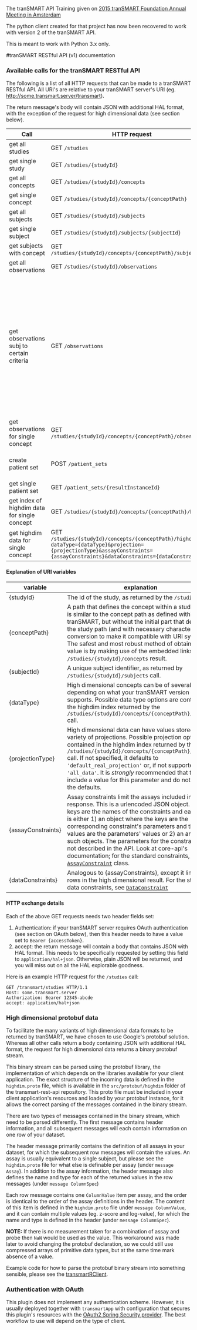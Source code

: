 The tranSMART API Training given on [2015 tranSMART Foundation Annual Meeting in Amsterdam](http://transmartfoundation.org/2015-annual-meeting/)

The python client created for that project has now been recovered to work with version 2 of the tranSMART API. 

This is meant to work with Python 3.x only.


#tranSMART RESTful API (v1) documentation

### Available calls for the tranSMART RESTful API

The following is a list of all HTTP requests that can be made to a tranSMART RESTful API. All URI's are relative to your tranSMART server's URI (eg. http://some.transmart.server/transmart).

The return message's body will contain JSON with additional HAL format, with the exception of the request for high dimensional data (see section below).

| Call | HTTP request | Description |
| --- | --- | --- |
| get all studies | GET `/studies`  | returns information on all available studies |
| get single study | GET `/studies/{studyId}`  | returns information on a single study |
| get all concepts | GET `/studies/{studyId}/concepts` | returns information on all concepts for a study |
| get single concept | GET `/studies/{studyId}/concepts/{conceptPath}` | returns information on one concept for a study |
| get all subjects | GET `/studies/{studyId}/subjects` | returns information on all subjects for a study |
| get single subject | GET `/studies/{studyId}/subjects/{subjectId}` | returns information on one subject for a study |
| get subjects with concept | GET `/studies/{studyId}/concepts/{conceptPath}/subjects` | returns the subjects which have data for this concept |
| get all observations | GET `/studies/{studyId}/observations` | returns all clinical observation values for a study |
| get observations subj to certain criteria | GET `/observations` | returns all clinical observation according to some filters. These are `patient_sets` (list of result instance ids or single patient set id (integer); cannot be combined with `patients`), `patients` (list of patient ids or single patient id (integer); cannot be combined with `patient_sets`; avoid specifying a large list for performance reasons), `concept_paths` (list of concepts paths or single concept path (string); mandatory). Multiple values are specified in the usual fashion for url parameters. There is one extra parameter: `variable_type` -- this specifies the type of `ClinicalVariable` to create (defaults to `normalized_leafs_variable`) |
| get observations for single concept | GET `/studies/{studyId}/concepts/{conceptPath}/observations` | returns clinical observation values for one concept for a study |
| create patient set | POST `/patient_sets` | body should be query definition in a subset of i2b2's XML schema. Response is the same as for GET `/patient_sets/{result_instance_id}`  |
| get single patient set | GET `/patient_sets/{resultInstanceId}` | returns information a previously created patient set |
| get index of highdim data for single concept| GET `/studies/{studyId}/concepts/{conceptPath}/highdim` | returns index with the available datatype and projections, assay constraints and data constraints for this highdim concept for a study |
| get highdim data for single concept| GET `/studies/{studyId}/concepts/{conceptPath}/highdim?dataType={dataType}&projection={projectionType}&assayConstraints={assayConstraints}&dataConstraints={dataConstraints}` | returns highdim data of a specific dataType and projection for one concept of a study |


#### Explanation of URI variables
| variable  | explanation |
| --- | --- |
| {studyId} | The id of the study, as returned by the `/studies` call. |
| {conceptPath} | A path that defines the concept within a study. This is similar to the concept path as defined within tranSMART, but without the initial part that defines the study path (and with necessary character conversion to make it compatible with URI syntax). The safest and most robust method of obtaining this value is by making use of the embedded links in the `/studies/{studyId}/concepts` result. |
| {subjectId} | A unique subject identifier, as returned by `/studies/{studyId}/subjects` call. |
| {dataType} | High dimensional concepts can be of several types, depending on what your tranSMART version supports. Possible data type options are contained in the highdim index returned by the `/studies/{studyId}/concepts/{conceptPath}/highdim` call. |
| {projectionType} | High dimensional data can have values stored in a variety of projections. Possible projection options are contained in the highdim index returned by the `/studies/{studyId}/concepts/{conceptPath}/highdim` call. If not specified, it defaults to `'default_real_projection'` or, if not supported `'all_data'`. It is *strongly* recommended that the user include a value for this parameter and do not rely on the defaults. |
| {assayConstraints} | Assay constraints limit the assays included in the response. This is a urlencoded JSON object. The keys are the names of the constraints and each value is either 1) an object where the keys are the corresponding constraint's parameters and the values are the parameters' values or 2) an array of such objects. The parameters for the constraints are not described in the API. Look at core-api's documentation; for the standard constraints, see the [`AssayConstraint`](https://github.com/transmart/transmart-core-api/blob/master/src/main/groovy/org/transmartproject/core/dataquery/highdim/assayconstraints/AssayConstraint.groovy) class. |
| {dataConstraints} | Analogous to {assayConstraints}, except it limits the rows in the high dimensional result. For the standard data constraints, see [`DataConstraint`](https://github.com/transmart/transmart-core-api/blob/master/src/main/groovy/org/transmartproject/core/dataquery/highdim/dataconstraints/DataConstraint.groovy) |

#### HTTP exchange details
Each of the above GET requests needs two header fields set:

1. Authentication: if your tranSMART server requires OAuth authentication (see section on OAuth below), then this header needs to have a value set to `Bearer {accessToken}`.
2. accept: the return message will contain a body that contains JSON with HAL format. This needs to be specifically requested by setting this field to `application/hal+json`. Otherwise, plain JSON will be returned, and you will miss out on all the HAL explorable goodness.

Here is an example HTTP request for the `/studies` call:

    GET /transmart/studies HTTP/1.1
    Host: some.transmart.server
    Authorization: Bearer 12345-abcde
    accept: application/hal+json
    
    
### High dimensional protobuf data
To facilitate the many variants of high dimensional data formats to be returned by tranSMART, we have chosen to use Google's protobuf solution. Whereas all other calls return a body containing JSON with additional HAL format, the request for high dimensional data returns a binary protobuf stream.

This binary stream can be parsed using the protobuf library, the implementation of which depends on the libraries available for your client application. The exact structure of the incoming data is defined in the `highdim.proto` file, which is available in the `src/protobuf/highdim` folder of the transmart-rest-api repository. This proto file must be included in your client application's resources and loaded by your protobuf instance, for it allows the correct parsing of the messages contained in the binary stream.

There are two types of messages contained in the binary stream, which need to be parsed differently. The first message contains header information, and all subsequent messages will each contain information on one row of your dataset.

The header message primarily contains the definition of all assays in your dataset, for which the subsequent row messages will contain the values. An assay is usually equivalent to a single subject, but please see the `highdim.proto` file for what else is definable per assay (under `message Assay`). In addition to the assay information, the header message also defines the name and type for each of the returned values in the row messages (under `message ColumnSpec`)

Each row message contains one `ColumnValue` item per assay, and the order is identical to the order of the assay definitions in the header. The content of this item is defined in the `highdim.proto` file under `message ColumnValue`, and it can contain multiple values (eg. z-score and log-value), for which the name and type is defined in the header (under `message ColumnSpec`).

**NOTE:** If there is no measurement taken for a combination of assay and probe then `NaN` would be used as the value. This workaround was made later to avoid changing the protobuf declaration, so we could still use compressed arrays of primitive data types, but at the same time mark absence of a value.

Example code for how to parse the protobuf binary stream into something sensible, please see the [transmartRClient](https://github.com/thehyve/RInterface/blob/transmartRClient/transmartRClient/R/getHighdimData.R#L50).


### Authentication with OAuth

This plugin does not implement any authentication scheme. However, it is usually deployed together with `transmartApp` with configuration that secures this plugin's resources with the [OAuth2 Spring Security provider](https://grails.org/plugin/spring-security-oauth2-provider). The best workflow to use will depend on the type of client.
